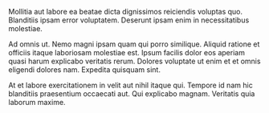 Mollitia aut labore ea beatae dicta dignissimos reiciendis voluptas quo. Blanditiis ipsam error voluptatem. Deserunt ipsam enim in necessitatibus molestiae.
 Ad omnis ut. Nemo magni ipsam quam qui porro similique. Aliquid ratione et officiis itaque laboriosam molestiae est. Ipsum facilis dolor eos aperiam quasi harum explicabo veritatis rerum. Dolores voluptate ut enim et et omnis eligendi dolores nam. Expedita quisquam sint.
 At et labore exercitationem in velit aut nihil itaque qui. Tempore id nam hic blanditiis praesentium occaecati aut. Qui explicabo magnam. Veritatis quia laborum maxime.